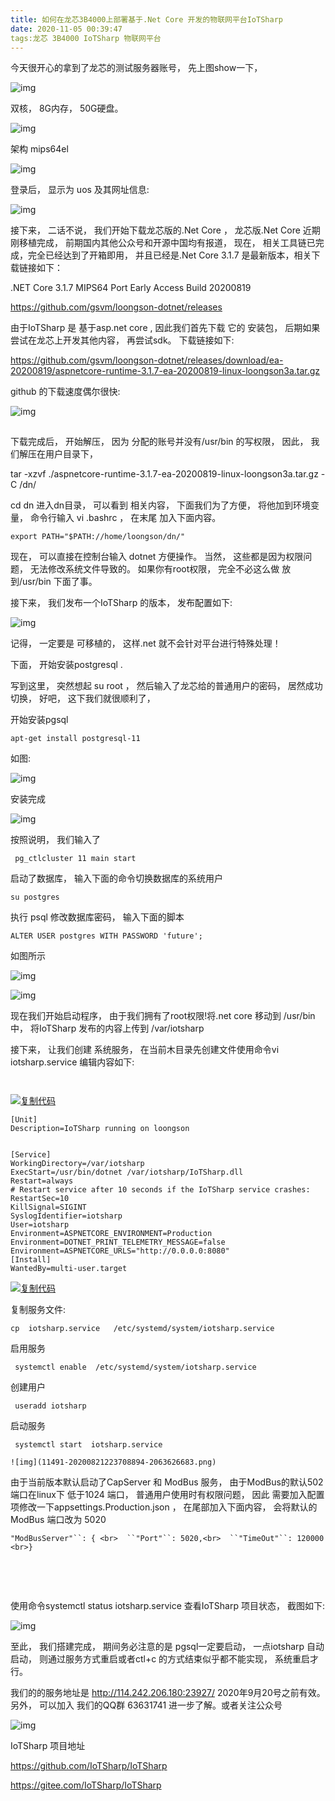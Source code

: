 ```yaml
---
title: 如何在龙芯3B4000上部署基于.Net Core 开发的物联网平台IoTSharp
date: 2020-11-05 00:39:47
tags:龙芯 3B4000 IoTSharp 物联网平台
---
```


今天很开心的拿到了龙芯的测试服务器账号， 先上图show一下， 

![img](11491-20200821223328069-1509825572.png)

 

 

双核， 8G内存， 50G硬盘。

 

![img](11491-20200821223343327-1614648773.png)

 

 

架构 mips64el 

 ![img](11491-20200821223520461-252360121.png)

 

 

登录后， 显示为 uos 及其网址信息:

 ![img](11491-20200821223514386-597362547.png)

 

 

 

接下来， 二话不说， 我们开始下载龙芯版的.Net Core ， 龙芯版.Net Core 近期刚移植完成， 前期国内其他公众号和开源中国均有报道， 现在， 相关工具链已完成，完全已经达到了开箱即用， 并且已经是.Net Core 3.1.7 是最新版本，相关下载链接如下：

.NET Core 3.1.7 MIPS64 Port Early Access Build 20200819 

 https://github.com/gsvm/loongson-dotnet/releases 

由于IoTSharp 是 基于asp.net core , 因此我们首先下载 它的 安装包， 后期如果尝试在龙芯上开发其他内容， 再尝试sdk。 下载链接如下:

https://github.com/gsvm/loongson-dotnet/releases/download/ea-20200819/aspnetcore-runtime-3.1.7-ea-20200819-linux-loongson3a.tar.gz

github 的下载速度偶尔很快:

 ![img](11491-20200821223539119-155859160.png)

 

 

![img](data:image/gif;base64,iVBORw0KGgoAAAANSUhEUgAAAAEAAAABCAYAAAAfFcSJAAAADUlEQVQImWNgYGBgAAAABQABh6FO1AAAAABJRU5ErkJggg==)

下载完成后， 开始解压， 因为 分配的账号并没有/usr/bin 的写权限， 因此， 我们解压在用户目录下， 

tar -xzvf ./aspnetcore-runtime-3.1.7-ea-20200819-linux-loongson3a.tar.gz -C /dn/

cd dn 进入dn目录， 可以看到 相关内容， 下面我们为了方便， 将他加到环境变量， 命令行输入 vi .bashrc ， 在末尾 加入下面内容。 

 

```
export PATH="$PATH://home/loongson/dn/"
```

 

现在， 可以直接在控制台输入 dotnet 方便操作。 当然， 这些都是因为权限问题， 无法修改系统文件导致的。 如果你有root权限， 完全不必这么做 放到/usr/bin 下面了事。 

 

接下来， 我们发布一个IoTSharp 的版本， 发布配置如下:

 ![img](11491-20200821223610559-621562747.png)

 

 

记得， 一定要是 可移植的， 这样.net 就不会针对平台进行特殊处理！

下面， 开始安装postgresql . 

写到这里， 突然想起 su root ， 然后输入了龙芯给的普通用户的密码， 居然成功切换， 好吧， 这下我们就很顺利了， 

开始安装pgsql 

```
apt-get install postgresql-11
```

如图:

![img](11491-20200821223620370-2051371458.png)

 

 

 

安装完成

 

 ![img](11491-20200821223631921-1289278135.png)

 

 

按照说明， 我们输入了 

```
 pg_ctlcluster 11 main start
```

启动了数据库， 输入下面的命令切换数据库的系统用户

```
su postgres
```

执行 psql 修改数据库密码， 输入下面的脚本

```
ALTER USER postgres WITH PASSWORD 'future';
```

如图所示

![img](11491-20200821223641709-537923265.png)

 

 ![img](11491-20200821223646071-1226092330.png)

 

 

现在我们开始启动程序， 由于我们拥有了root权限!将.net core 移动到 /usr/bin 中， 将IoTSharp 发布的内容上传到 /var/iotsharp 

接下来， 让我们创建 系统服务， 在当前木目录先创建文件使用命令vi iotsharp.service 编辑内容如下:

 

```
 
```

[![复制代码](https://common.cnblogs.com/images/copycode.gif)](javascript:void(0);)

```
[Unit]
Description=IoTSharp running on loongson


[Service]
WorkingDirectory=/var/iotsharp
ExecStart=/usr/bin/dotnet /var/iotsharp/IoTSharp.dll   
Restart=always
# Restart service after 10 seconds if the IoTSharp service crashes:
RestartSec=10
KillSignal=SIGINT
SyslogIdentifier=iotsharp
User=iotsharp
Environment=ASPNETCORE_ENVIRONMENT=Production
Environment=DOTNET_PRINT_TELEMETRY_MESSAGE=false
Environment=ASPNETCORE_URLS="http://0.0.0.0:8080"
[Install]
WantedBy=multi-user.target
```

[![复制代码](https://common.cnblogs.com/images/copycode.gif)](javascript:void(0);)

 

复制服务文件:

```
cp  iotsharp.service   /etc/systemd/system/iotsharp.service
```

启用服务

```
 systemctl enable  /etc/systemd/system/iotsharp.service 
```

创建用户 

```
 useradd iotsharp
```

启动服务

```
 systemctl start  iotsharp.service 
```

`![img](11491-20200821223708894-2063626683.png)`

 

 

由于当前版本默认启动了CapServer 和 ModBus 服务， 由于ModBus的默认502端口在linux下 低于1024 端口， 普通用户使用时有权限问题， 因此 需要加入配置项修改一下appsettings.Production.json ， 在尾部加入下面内容， 会将默认的ModBus 端口改为 5020 

```
"ModBusServer"``: { <br>  ``"Port"``: 5020,<br>  ``"TimeOut"``: 120000 <br>}
```

　　

```
 
```

使用命令systemctl status iotsharp.service 查看IoTSharp 项目状态， 截图如下:

![img](11491-20200821223723938-2115572226.png)

 

 

 

至此， 我们搭建完成， 期间务必注意的是 pgsql一定要启动， 一点iotsharp 自动启动， 则通过服务方式重启或者ctl+c 的方式结束似乎都不能实现， 系统重启才行。 

我们的的服务地址是 http://114.242.206.180:23927/ 2020年9月20号之前有效。 另外， 可以加入 我们的QQ群 63631741  进一步了解。或者关注公众号

![img](11491-20200821223740330-550679780.png)

IoTSharp 项目地址

https://github.com/IoTSharp/IoTSharp

https://gitee.com/IoTSharp/IoTSharp